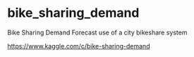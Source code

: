 # bike_sharing_demand

Bike Sharing Demand
Forecast use of a city bikeshare system

https://www.kaggle.com/c/bike-sharing-demand

